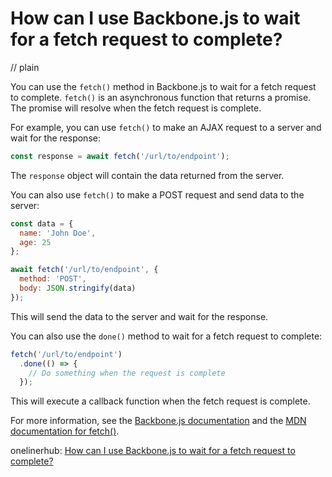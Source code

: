 # How can I use Backbone.js to wait for a fetch request to complete?
// plain

You can use the `fetch()` method in Backbone.js to wait for a fetch request to complete. `fetch()` is an asynchronous function that returns a promise. The promise will resolve when the fetch request is complete.

For example, you can use `fetch()` to make an AJAX request to a server and wait for the response:

```js
const response = await fetch('/url/to/endpoint');
```

The `response` object will contain the data returned from the server.

You can also use `fetch()` to make a POST request and send data to the server:

```js
const data = {
  name: 'John Doe',
  age: 25
};

await fetch('/url/to/endpoint', {
  method: 'POST',
  body: JSON.stringify(data)
});
```

This will send the data to the server and wait for the response.

You can also use the `done()` method to wait for a fetch request to complete:

```js
fetch('/url/to/endpoint')
  .done(() => {
    // Do something when the request is complete
  });
```

This will execute a callback function when the fetch request is complete.

For more information, see the [Backbone.js documentation](http://backbonejs.org/#fetch) and the [MDN documentation for fetch()](https://developer.mozilla.org/en-US/docs/Web/API/Fetch_API).

onelinerhub: [How can I use Backbone.js to wait for a fetch request to complete?](https://onelinerhub.com/backbone.js/how-can-i-use-backbone-js-to-wait-for-a-fetch-request-to-complete)
